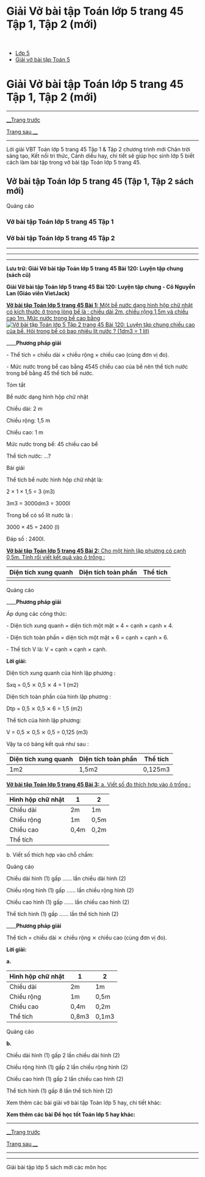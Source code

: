# Giải Vở bài tập Toán lớp 5 trang 45 Tập 1, Tập 2 (mới)

﻿

  * [Lớp 5](https://vietjack.com/series/lop-5.jsp)
  * [Giải vở bài tập Toán 5](https://vietjack.com/giai-vo-bai-tap-toan-5/index.jsp)



# Giải Vở bài tập Toán lớp 5 trang 45 Tập 1, Tập 2 (mới)

* * *

[__Trang trước](https://vietjack.com/giai-vo-bai-tap-toan-5/bai-119-luyen-tap-chung.jsp)

[Trang sau __](https://vietjack.com/giai-vo-bai-tap-toan-5/bai-121-tu-kiem-tra.jsp)

* * *

Lời giải VBT Toán lớp 5 trang 45 Tập 1 & Tập 2 chương trình mới Chân trời sáng tạo, Kết nối tri thức, Cánh diều hay, chi tiết sẽ giúp học sinh lớp 5 biết cách làm bài tập trong vở bài tập Toán lớp 5 trang 45.

## Vở bài tập Toán lớp 5 trang 45 (Tập 1, Tập 2 sách mới)

Quảng cáo

### Vở bài tập Toán lớp 5 trang 45 Tập 1

### Vở bài tập Toán lớp 5 trang 45 Tập 2

* * *

* * *

* * *

**Lưu trữ: Giải Vở bài tập Toán lớp 5 trang 45 Bài 120: Luyện tập chung (sách cũ)**

**Giải Vở bài tập Toán lớp 5 trang 45 Bài 120: Luyện tập chung - Cô Nguyễn Lan (Giáo viên VietJack)**

[**Vở bài tập Toán lớp 5 trang 45 Bài 1:** Một bể nước dạng hình hộp chữ nhật có kích thước ở trong lòng bể là : chiều dài 2m, chiều rộng 1,5m và chiều cao 1m. Mức nước trong bể cao bằng ![Vở bài tập Toán lớp 5 Tập 2 trang 45 Bài 120: Luyện tập chung](https://vietjack.com/giai-vo-bai-tap-toan-5/images/bai-1-trang-45-vbt-toan-5-tap-2.PNG) chiều cao của bể. Hỏi trong bể có bao nhiêu lít nước ? (1dm3 = 1 lít)](https://vietjack.com/giai-vo-bai-tap-toan-5/bai-1-trang-45-vbt-toan-5-tap-2.jsp)

____**Phương pháp giải**

\- Thể tích = chiều dài × chiều rộng × chiều cao (cùng đơn vị đo). 

\- Mức nước trong bể cao bằng 4545 chiều cao của bể nên thể tích nước trong bể bằng 45 thể tích bể nước.

Tóm tắt

Bể nước dạng hình hộp chữ nhật

Chiều dài: 2 m

Chiều rộng: 1,5 m

Chiều cao: 1 m

Mức nước trong bể: 45 chiều cao bể

Thể tích nước: ...?

Bài giải

Thể tích bể nước hình hộp chữ nhật là: 

2 × 1 × 1,5 = 3 (m3)

3m3 = 3000dm3 = 3000l

Trong bể có số lít nước là :

3000 × 45 = 2400 (l)

Đáp số : 2400l.

[**Vở bài tập Toán lớp 5 trang 45 Bài 2:** Cho một hình lập phương có cạnh 0,5m. Tính rồi viết kết quả vào ô trống :](https://vietjack.com/giai-vo-bai-tap-toan-5/bai-2-trang-45-vbt-toan-5-tap-2.jsp)

Diện tích xung quanh | Diện tích toàn phần  | Thể tích  
---|---|---  
|  |   
  
Quảng cáo

____**Phương pháp giải**

Áp dụng các công thức: 

\- Diện tích xung quanh = diện tích một mặt × 4 = cạnh × cạnh × 4.

\- Diện tích toàn phần = diện tích một mặt × 6 = cạnh × cạnh × 6.

\- Thể tích V là: V = cạnh × cạnh × cạnh. 

**Lời giải:**

Diện tích xung quanh của hình lập phương :

Sxq = 0,5 ⨯ 0,5 ⨯ 4 = 1 (m2)

Diện tích toàn phần của hình lập phương :

Dtp = 0,5 ⨯ 0,5 ⨯ 6 = 1,5 (m2)

Thể tích của hình lập phương:

V = 0,5 ⨯ 0,5 ⨯ 0,5 = 0,125 (m3)

Vậy ta có bảng kết quả như sau : 

Diện tích xung quanh | Diện tích toàn phần  | Thể tích  
---|---|---  
1m2 | 1,5m2 | 0,125m3  
  
[**Vở bài tập Toán lớp 5 trang 45 Bài 3:** a. Viết số đo thích hợp vào ô trống : ](https://vietjack.com/giai-vo-bai-tap-toan-5/bai-3-trang-45-vbt-toan-5-tap-2.jsp)

Hình hộp chữ nhật | 1 | 2  
---|---|---  
Chiều dài | 2m | 1m  
Chiều rộng | 1m | 0,5m  
Chiều cao | 0,4m | 0,2m  
Thể tích |  |   
  
b. Viết số thích hợp vào chỗ chấm:

Quảng cáo

Chiều dài hình (1) gấp …… lần chiều dài hình (2)

Chiều rộng hình (1) gấp …… lần chiều rộng hình (2)

Chiều cao hình (1) gấp …… lần chiều cao hình (2)

Thể tích hình (1) gấp …… lần thể tích hình (2)

____**Phương pháp giải**

Thể tích = chiều dài ⨯ chiều rộng ⨯ chiều cao (cùng đơn vị đo). 

**Lời giải:**

**a.**

Hình hộp chữ nhật | 1 | 2  
---|---|---  
Chiều dài | 2m | 1m  
Chiều rộng | 1m | 0,5m  
Chiều cao | 0,4m | 0,2m  
Thể tích | 0,8m3 | 0,1m3  
  
Quảng cáo

**b.**

Chiều dài hình (1) gấp 2 lần chiều dài hình (2)

Chiều rộng hình (1) gấp 2 lần chiều rộng hình (2)

Chiều cao hình (1) gấp 2 lần chiều cao hình (2)

Thể tích hình (1) gấp 8 lần thể tích hình (2)

Xem thêm các bài giải vở bài tập Toán lớp 5 hay, chi tiết khác:

**Xem thêm các bài Để học tốt Toán lớp 5 hay khác:**

* * *

[__Trang trước](https://vietjack.com/giai-vo-bai-tap-toan-5/bai-119-luyen-tap-chung.jsp)

[Trang sau __](https://vietjack.com/giai-vo-bai-tap-toan-5/bai-121-tu-kiem-tra.jsp)

* * *

* * *

Giải bài tập lớp 5 sách mới các môn học
